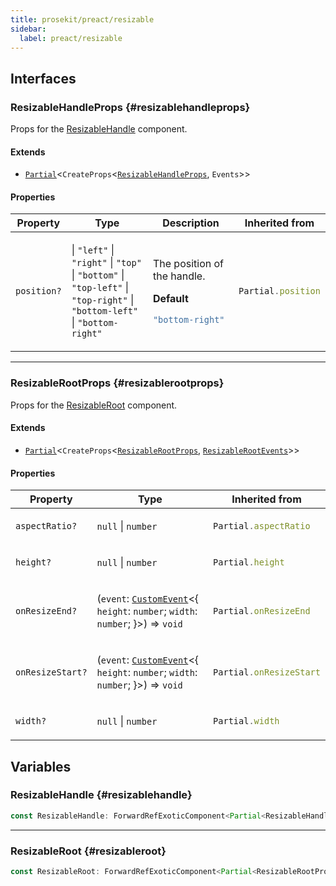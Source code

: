 ```yaml
---
title: prosekit/preact/resizable
sidebar:
  label: preact/resizable
---
```


<!-- DEBUG memberWithGroups 1 -->

<!-- DEBUG memberWithGroups 4 -->

<!-- DEBUG memberWithGroups 7 -->

<!-- DEBUG memberWithGroups 8 -->

<!-- DEBUG memberWithGroups 9 -->

## Interfaces

### ResizableHandleProps {#resizablehandleprops}

<!-- DEBUG memberWithGroups 1 -->

Props for the [ResizableHandle](#resizablehandle) component.

#### Extends

- [`Partial`](https://www.typescriptlang.org/docs/handbook/utility-types.html#partialtype)\<`CreateProps`\<[`ResizableHandleProps`](../web/resizable.md#resizablehandleprops), `Events`\>\>

<!-- DEBUG memberWithGroups 4 -->

<!-- DEBUG memberWithGroups 7 -->

<!-- DEBUG memberWithGroups 8 -->

<!-- DEBUG memberWithGroups 9 -->

#### Properties

<table>
<thead>
<tr>
<th>Property</th>
<th>Type</th>
<th>Description</th>
<th>Inherited from</th>
</tr>
</thead>
<tbody>
<tr>
<td>

<a id="position"></a> `position?`

</td>
<td>

 \| `"left"` \| `"right"` \| `"top"` \| `"bottom"` \| `"top-left"` \| `"top-right"` \| `"bottom-left"` \| `"bottom-right"`

</td>
<td>

The position of the handle.

**Default**

```ts
"bottom-right"
```

</td>
<td>

```ts
Partial.position
```

</td>
</tr>
</tbody>
</table>

<!-- DEBUG memberWithGroups 10 -->

***

### ResizableRootProps {#resizablerootprops}

<!-- DEBUG memberWithGroups 1 -->

Props for the [ResizableRoot](#resizableroot) component.

#### Extends

- [`Partial`](https://www.typescriptlang.org/docs/handbook/utility-types.html#partialtype)\<`CreateProps`\<[`ResizableRootProps`](../web/resizable.md#resizablerootprops), [`ResizableRootEvents`](../web/resizable.md#resizablerootevents)\>\>

<!-- DEBUG memberWithGroups 4 -->

<!-- DEBUG memberWithGroups 7 -->

<!-- DEBUG memberWithGroups 8 -->

<!-- DEBUG memberWithGroups 9 -->

#### Properties

<table>
<thead>
<tr>
<th>Property</th>
<th>Type</th>
<th>Inherited from</th>
</tr>
</thead>
<tbody>
<tr>
<td>

<a id="aspectratio"></a> `aspectRatio?`

</td>
<td>

`null` \| `number`

</td>
<td>

```ts
Partial.aspectRatio
```

</td>
</tr>
<tr>
<td>

<a id="height"></a> `height?`

</td>
<td>

`null` \| `number`

</td>
<td>

```ts
Partial.height
```

</td>
</tr>
<tr>
<td>

<a id="onresizeend"></a> `onResizeEnd?`

</td>
<td>

(`event`: [`CustomEvent`](https://developer.mozilla.org/docs/Web/API/CustomEvent)\<\{ `height`: `number`; `width`: `number`; \}\>) => `void`

</td>
<td>

```ts
Partial.onResizeEnd
```

</td>
</tr>
<tr>
<td>

<a id="onresizestart"></a> `onResizeStart?`

</td>
<td>

(`event`: [`CustomEvent`](https://developer.mozilla.org/docs/Web/API/CustomEvent)\<\{ `height`: `number`; `width`: `number`; \}\>) => `void`

</td>
<td>

```ts
Partial.onResizeStart
```

</td>
</tr>
<tr>
<td>

<a id="width"></a> `width?`

</td>
<td>

`null` \| `number`

</td>
<td>

```ts
Partial.width
```

</td>
</tr>
</tbody>
</table>

<!-- DEBUG memberWithGroups 10 -->

## Variables

### ResizableHandle {#resizablehandle}

```ts
const ResizableHandle: ForwardRefExoticComponent<Partial<ResizableHandleProps> & RefAttributes<ResizableHandleElement> & HTMLAttributes<ResizableHandleElement>>;
```

***

### ResizableRoot {#resizableroot}

```ts
const ResizableRoot: ForwardRefExoticComponent<Partial<ResizableRootProps> & RefAttributes<ResizableRootElement> & HTMLAttributes<ResizableRootElement>>;
```

<!-- DEBUG memberWithGroups 10 -->
